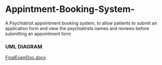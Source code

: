 # Appintment-Booking-System-
A Psychiatrist appointment booking system, to allow patients to submit an application form and view the psychiatrists names and reviews before submitting an appointment form

<h3> UML DIAGRAM </h3>

[FinalExamDoc.docx](https://github.com/EInsTein1231/Appintment-Booking-System-/files/10253560/FinalExamDoc.docx)

